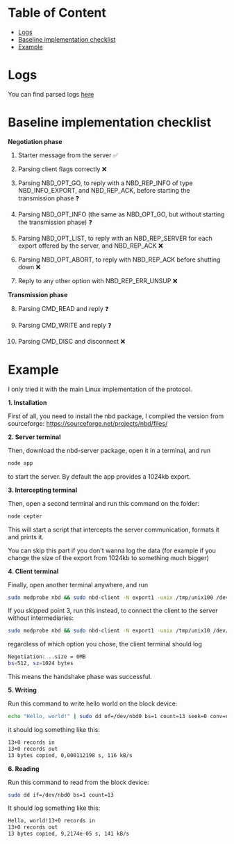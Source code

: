 # Table of Content

- [Logs](#logs)
- [Baseline implementation checklist](#baseline-implementation-checklist)
- [Example](#example)

# Logs

You can find parsed logs [here](parsed_logs.md)

# Baseline implementation checklist

**Negotiation phase**

 1) Starter message from the server ✅
 
 2) Parsing client flags correctly ❌ 
 
 3) Parsing NBD_OPT_GO, to reply with a NBD_REP_INFO of type NBD_INFO_EXPORT, and NBD_REP_ACK, before starting the transmission phase ❓
 
 4) Parsing NBD_OPT_INFO (the same as NBD_OPT_GO, but without starting the transmission phase) ❓
 
 5) Parsing NBD_OPT_LIST, to reply with an NBD_REP_SERVER for each export offered by the server, and NBD_REP_ACK ❌ 
 
 6) Parsing NBD_OPT_ABORT, to reply with NBD_REP_ACK before shutting down ❌ 
 
 7) Reply to any other option with NBD_REP_ERR_UNSUP ❌ 

**Transmission phase** 

 8) Parsing CMD_READ and reply ❓
 
 9) Parsing CMD_WRITE and reply ❓
 
 10) Parsing CMD_DISC and disconnect ❌ 
 

# Example

I only tried it with the main Linux implementation of the protocol.

**1. Installation**

First of all, you need to install the nbd package, I compiled the version from sourceforge: https://sourceforge.net/projects/nbd/files/

**2. Server terminal**

Then, download the nbd-server package, open it in a terminal, and run

```bash
node app
```

to start the server. By default the app provides a 1024kb export.

**3. Intercepting terminal**

Then, open a second terminal and run this command on the folder:

```bash
node cepter
```

This will start a script that intercepts the server communication, formats it and prints it.

You can skip this part if you don't wanna log the data (for example if you change the size of the export from 1024kb to something much bigger)

**4. Client terminal**

Finally, open another terminal anywhere, and run 

```bash
sudo modprobe nbd && sudo nbd-client -N export1 -unix /tmp/unix100 /dev/nbd0
```

If you skipped point 3, run this instead, to connect the client to the server without intermediaries:

```bash
sudo modprobe nbd && sudo nbd-client -N export1 -unix /tmp/unix10 /dev/nbd0
```

regardless of which option you chose, the client terminal should log

```bash
Negotiation: ..size = 0MB
bs=512, sz=1024 bytes
```
This means the handshake phase was successful.

**5. Writing**

Run this command to write hello world on the block device:

```bash
echo "Hello, world!" | sudo dd of=/dev/nbd0 bs=1 count=13 seek=0 conv=notrunc
```

it should log something like this:
```bash
13+0 records in
13+0 records out
13 bytes copied, 0,000112198 s, 116 kB/s
```

**6. Reading**

Run this command to read from the block device:

```bash
sudo dd if=/dev/nbd0 bs=1 count=13
```

It should log something like this:

```bash
Hello, world!13+0 records in
13+0 records out
13 bytes copied, 9,2174e-05 s, 141 kB/s
```

